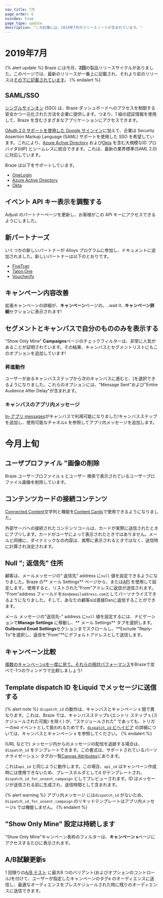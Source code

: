 ```yaml
---
nav_title: 7月
page_order: 6
noindex: true
page_type: update
description: "この記事には、2019年7月のリリースノートが含まれています。"
---
```


# 2019年7月

{% alert update %}
Braze には今月、**2回**の製品リリースサイクルがありました。このページでは、最新のリリースが一番上に記載され、それより前のリリースは[その下に記載されています](#earlier-this-month)。
{% endalert %}

## SAML/SSO

[シングルサインオン]({{site.baseurl}}/user_guide/administrative/access_braze/single_sign_on/) (SSO) は、Braze ダッシュボードへのアクセスを制御する安全かつ一元化された方法を企業に提供します。つまり、1 組の認証情報を使用して、Braze を含むさまざまなアプリケーションにアクセスできます。

[OAuth 2.0 サポートを使用した Google サインイン](https://developers.google.com/identity/protocols/OAuth2)に加えて、企業は Security Assertion Markup Language (SAML) サポートを使用した SSO を希望しています。これにより、[Azure Active Directory]({{site.baseurl}}/user_guide/administrative/access_braze/single_sign_on/azure_ad/) および[Okta]({{site.baseurl}}/user_guide/administrative/access_braze/single_sign_on/okta/) を含む大規模なID プロバイダ(IdP) とシームレスに統合できます。これは、最新の業界標準(SAML 2.0) に対応しています。

Braze は以下をサポートしています。
- [OneLogin]({{site.baseurl}}/user_guide/administrative/access_braze/single_sign_on/onelogin/)
- [Azure Active Directory]({{site.baseurl}}/user_guide/administrative/access_braze/single_sign_on/azure_ad/)
- [Okta]({{site.baseurl}}/user_guide/administrative/access_braze/single_sign_on/okta/)

## イベント API キー表示を調整する

Adjust のパートナーページを更新し、お客様がこの API キーにアクセスできるようにしました。

## 新パートナーズ

いくつかの新しいパートナーが Alloys プログラムに参加し、ドキュメントに追加されました。新しいパートナーは以下のとおりです。
- [FiveTran]({{site.baseurl}}/partners/fivetran/)
- [Talon.One]({{site.baseurl}}/partners/talonone/)
- [Voucherify]({{site.baseurl}}/partners/voucherify/)

## キャンペーン内容改善

拡張キャンペーンの詳細が、**キャンペーン**ページの。..wait it...**キャンペーン詳細**セクションに表示されます!

## セグメントとキャンバスで自分のもののみを表示する

"Show Only Mine" **Campaigns**ページのチェックフィルターは、非常に人気があることが証明されています。その結果、キャンバスとセグメントリストにもこのオプションを追加しています!

### 昇進動作

ユーザーがあるキャンバスステップから次のキャンバスに進むと、[を選択できるようになりました。これらのオプションには、"Message Sent"および"Entire Audience After Delay"が含まれます。

### キャンバスのアプリ内メッセージ

[In-アプリ messages]({{site.baseurl}}/user_guide/engagement_tools/canvas/create_a_canvas/in-app_messages_in_canvas/)がキャンバスで利用可能になりました!キャンバスステップを追加し、使用可能なチャネルs を参照してアプリ内メッセージを追加します。

# 今月上旬

## ユーザプロファイル "画像の削除

Braze ユーザープロファイル s とユーザー 検索で表示されているユーザープロファイル画像を削除しています。

## コンテンツカードの接続コンテンツ

[Connected Content]({{site.baseurl}}/user_guide/personalization_and_dynamic_content/connected_content/about_connected_content/#about-connected-content)文字列と機能を[Content Cards]({{site.baseurl}}/user_guide/message_building_by_channel/content_cards/overview/)で使用できるようになりました。

外部サーバへの接続されたコンテンツコールは、カードが実際に送信されたときにアプリします。カードがユーザによって表示されたときではありません。メールと同様に、ダイナミックなの内容は、実際に表示されるときではなく、送信時に計算され決定されます。

## Null "; 返信先" 住所

顧客は、メールメッセージの" 返信先" address に`null` 値を設定できるようになりました。Braze の** メール Settings** ページから、または[API]({{site.baseurl}}/api/endpoints/messaging/#email-object-specification) を使用して設定します。 使用すると、リストされた"From"アドレスに返信が送信されます。 "From"address フィールドを`dan@emailaddress.com`としてパーソナライズできるようになりました。そして、あなたの顧客sは直接Danに返信することができます。

メール メッセージの"返信先-" address に`null` 値を設定するには、ナビゲーションで**Manage Settings** に移動し、** メール Settings** タブを選択します。**Outbound Email Settings**セクションまでスクロールし、**Exclude "Reply-To"を選択し、返信を"From"**にデフォルトアドレスとして送信します。

## キャンペーン比較

[複数のキャンペーンsを一度に見て、それらの相対パフォーマンス]({{site.baseurl}}/user_guide/engagement_tools/campaigns/testing_and_more/comparing_campaigns/)をBrazeで並べて-1つのウィンドウで比較しましょう!

## Template dispatch ID をLiquid でメッセージに送信する

{% alert note %}
`dispatch_id` の動作は、キャンバスとキャンペーン s 間で異なります。これは、Braze では、キャンバスステップs (エントリ ステップ s (スケジュールされた可能) を除く) が、"スケジュールされた" であっても、トリガーのed イベントとして扱われるためです。[`dispatch_id` ビヘイビア]({{site.baseurl}}/help/help_articles/data/dispatch_id/) の詳細については、キャンバスとキャンペーン s を参照してください。
{% endalert %}

(URL などで) メッセージ内からのメッセージの配信を追跡する場合は、`dispatch_id` をテンプレートできます。この書式は、サポートされているパーソナライゼーション タグの一覧[Canvas Attributes]({{site.baseurl}}/user_guide/personalization_and_dynamic_content/liquid/supported_personalization_tags/)にあります。

これは`api_id` と同じように動作します。この場合、`api_id` はキャンペーン作成時には使用できないため、プレースホルダとしてd がテンプレートされ、`dispatch_id_for_unsent_campaign` としてプレビューされます。ID はメッセージが送信される前に生成され、送信時間として含まれます。

{% alert warning %}
アプリ内メッセージ には`dispatch_id` がないため、`dispatch_id_for_unsent_campaign` のリキッドテンプレートはアプリ内メッセージs では機能しません。
{% endalert %}

## "Show Only Mine" 設定は持続します

"Show Only Mine"キャンペーン表枠のフィルターは、**キャンペーン s**ページにアクセスするたびに表示されます。

## A/B試験更新s

1 回限りの[A/B テスト]({{site.baseurl}}/user_guide/engagement_tools/campaigns/testing_and_more/multivariate_testing/) に最大8 つのバリアント(およびオプションのコントロール)を付けて、ユーザーが指定したキャンペーンのタグe のオーディエンスに送信し、最適なオーディエンスをプレスケジュールされた時に残りのオーディエンスに送信できます。

